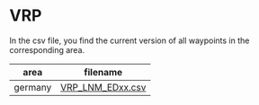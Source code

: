 # VRP

In the csv file, you find the current version of all waypoints in the corresponding area.

| area | filename |
|-----|----|
| germany | [VRP_LNM_EDxx.csv](https://raw.githubusercontent.com/Heiss/VRP/master/VRP_LNM_EDxx.csv) |
